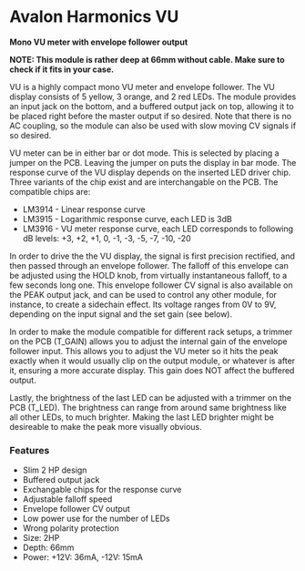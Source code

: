 # Avalon Harmonics VU

**Mono VU meter with envelope follower output**

**NOTE: This module is rather deep at 66mm without cable. Make sure to check if it fits in your case.**

VU is a highly compact mono VU meter and envelope follower. The VU display consists of 5 yellow, 3 orange, and 2 red LEDs. The module provides an input jack on the bottom, and a buffered output jack on top, allowing it to be placed right before the master output if so desired. Note that there is no AC coupling, so the module can also be used with slow moving CV signals if so desired.

VU meter can be in either bar or dot mode. This is selected by placing a jumper on the PCB. Leaving the jumper on puts the display in bar mode. The response curve of the VU display depends on the inserted LED driver chip. Three variants of the chip exist and are interchangable on the PCB. The compatible chips are:

* LM3914 - Linear response curve
* LM3915 - Logarithmic response curve, each LED is 3dB
* LM3916 - VU meter response curve, each LED corresponds to following dB levels: +3, +2, +1, 0, -1, -3, -5, -7, -10, -20

In order to drive the the VU display, the signal is first precision rectified, and then passed through an envelope follower. The falloff of this envelope can be adjusted using the HOLD knob, from virtually instantaneous falloff, to a few seconds long one. This envelope follower CV signal is also available on the PEAK output jack, and can be used to control any other module, for instance, to create a sidechain effect. Its voltage ranges from 0V to 9V, depending on the input signal and the set gain (see below).

In order to make the module compatible for different rack setups, a trimmer on the PCB (T_GAIN) allows you to adjust the internal gain of the envelope follower input. This allows you to adjust the VU meter so it hits the peak exactly when it would usually clip on the output module, or whatever is after it, ensuring a more accurate display. This gain does NOT affect the buffered output.

Lastly, the brightness of the last LED can be adjusted with a trimmer on the PCB (T_LED). The brightness can range from around same brightness like all other LEDs, to much brighter. Making the last LED brighter might be desireable to make the peak more visually obvious.

### Features

* Slim 2 HP design
* Buffered output jack
* Exchangable chips for the response curve
* Adjustable falloff speed
* Envelope follower CV output
* Low power use for the number of LEDs
* Wrong polarity protection
* Size: 2HP
* Depth: 66mm
* Power: +12V: 36mA, -12V: 15mA